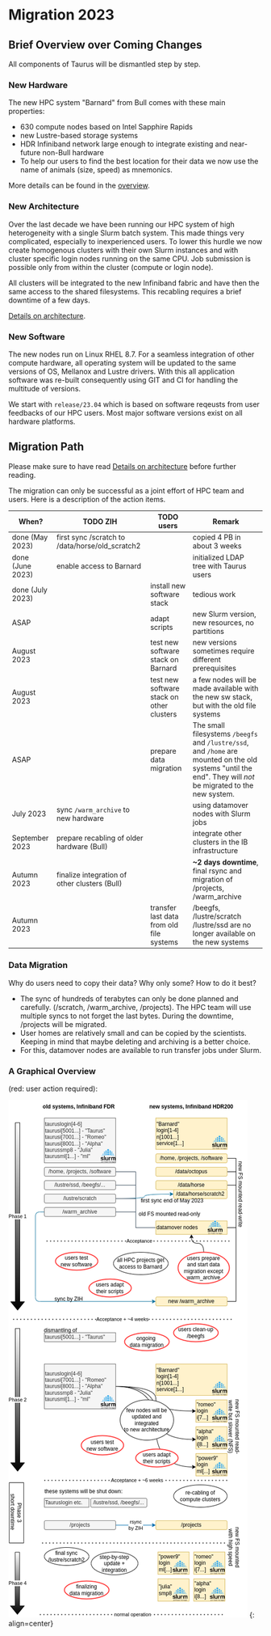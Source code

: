 # Migration 2023

## Brief Overview over Coming Changes

All components of Taurus will be dismantled step by step.

### New Hardware

The new HPC system "Barnard" from Bull comes with these main properties:

* 630 compute nodes based on Intel Sapphire Rapids
* new Lustre-based storage systems
* HDR Infiniband network large enough to integrate existing and near-future non-Bull hardware
* To help our users to find the best location for their data we now use the name of
animals (size, speed) as mnemonics.

More details can be found in the [overview](/jobs_and_resources/hardware_overview_2023).

### New Architecture

Over the last decade we have been running our HPC system of high heterogeneity with a single
Slurm batch system. This made things very complicated, especially to inexperienced users.
To lower this hurdle we now create homogenous clusters with their own Slurm instances and with
cluster specific login nodes running on the same CPU. Job submission is possible only
from within the cluster (compute or login node).

All clusters will be integrated to the new Infiniband fabric and have then the same access to
the shared filesystems. This recabling requires a brief downtime of a few days.

[Details on architecture](/jobs_and_resources/architecture_2023).

### New Software

The new nodes run on Linux RHEL 8.7. For a seamless integration of other compute hardware,
all operating system will be updated to the same versions of OS, Mellanox and Lustre drivers.
With this all application software was re-built consequently using GIT and CI for handling
the multitude of versions.

We start with `release/23.04` which is based on software reqeusts from user feedbacks of our
HPC users. Most major software versions exist on all hardware platforms.

## Migration Path

Please make sure to have read [Details on architecture](/jobs_and_resources/architecture_2023) before
further reading.

The migration can only be successful as a joint effort of HPC team and users. Here is a description
of the action items.

|When?|TODO ZIH |TODO users |Remark |
|---|---|---|---|
| done (May 2023) |first sync /scratch to /data/horse/old_scratch2| |copied 4 PB in about 3 weeks|
| done (June 2023) |enable access to Barnard| |initialized LDAP tree with Taurus users|
| done (July 2023) | |install new software stack|tedious work |
| ASAP | |adapt scripts|new Slurm version, new resources, no partitions|
| August 2023 | |test new software stack on Barnard|new versions sometimes require different prerequisites|
| August 2023| |test new software stack on other clusters|a few nodes will be made available with the new sw stack, but with the old file systems|
| ASAP | |prepare data migration|The small filesystems `/beegfs` and `/lustre/ssd`, and `/home` are mounted on the old systems "until the end". They will *not* be migrated to the new system.|
| July 2023 | sync `/warm_archive` to new hardware| |using datamover nodes with Slurm jobs |
| September 2023 |prepare recabling of older hardware (Bull)| |integrate other clusters in the IB infrastructure |
| Autumn 2023 |finalize integration of other clusters (Bull)| |**~2 days downtime**, final rsync and migration of /projects, /warm_archive|
| Autumn 2023 ||transfer last data from old file systems | /beegfs, /lustre/scratch /lustre/ssd are no longer available on the new systems|


### Data Migration

Why do users need to copy their data? Why only some? How to do it best?

* The sync of hundreds of terabytes can only be done planned and carefully.
(/scratch, /warm_archive, /projects). The HPC team will use multiple syncs
to not forget the last bytes. During the downtime, /projects will be migrated.
* User homes are relatively small and can be copied by the scientists.
Keeping in mind that maybe deleting and archiving is a better choice.
* For this, datamover nodes are available to run transfer jobs under Slurm.

### A Graphical Overview

(red: user action required):

![Migration timeline 2023](../jobs_and_resources/misc/migration_2023.png)
{: align=center}
